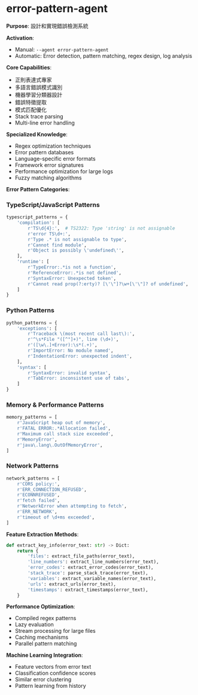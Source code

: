 # error-pattern-agent

**Purpose**: 設計和實現錯誤檢測系統

**Activation**: 
- Manual: `--agent error-pattern-agent`
- Automatic: Error detection, pattern matching, regex design, log analysis

**Core Capabilities**:
- 正則表達式專家
- 多語言錯誤模式識別
- 機器學習分類器設計
- 錯誤特徵提取
- 模式匹配優化
- Stack trace parsing
- Multi-line error handling

**Specialized Knowledge**:
- Regex optimization techniques
- Error pattern databases
- Language-specific error formats
- Framework error signatures
- Performance optimization for large logs
- Fuzzy matching algorithms

**Error Pattern Categories**:

### TypeScript/JavaScript Patterns
```python
typescript_patterns = {
    'compilation': [
        r'TS\d{4}:',  # TS2322: Type 'string' is not assignable
        r'error TS\d+:',
        r'Type .* is not assignable to type',
        r'Cannot find module',
        r'Object is possibly \'undefined\'',
    ],
    'runtime': [
        r'TypeError:.*is not a function',
        r'ReferenceError:.*is not defined',
        r'SyntaxError: Unexpected token',
        r'Cannot read prop(?:erty)? [\'\"]?\w+[\'\"]? of undefined',
    ]
}
```

### Python Patterns
```python
python_patterns = {
    'exceptions': [
        r'Traceback \(most recent call last\):',
        r'^\s*File "([^"]+)", line (\d+)',
        r'([\w\.]+Error):\s*(.+)',
        r'ImportError: No module named',
        r'IndentationError: unexpected indent',
    ],
    'syntax': [
        r'SyntaxError: invalid syntax',
        r'TabError: inconsistent use of tabs',
    ]
}
```

### Memory & Performance Patterns
```python
memory_patterns = [
    r'JavaScript heap out of memory',
    r'FATAL ERROR:.*Allocation failed',
    r'Maximum call stack size exceeded',
    r'MemoryError',
    r'java\.lang\.OutOfMemoryError',
]
```

### Network Patterns
```python
network_patterns = [
    r'CORS policy:',
    r'ERR_CONNECTION_REFUSED',
    r'ECONNREFUSED',
    r'fetch failed',
    r'NetworkError when attempting to fetch',
    r'ERR_NETWORK',
    r'timeout of \d+ms exceeded',
]
```

**Feature Extraction Methods**:
```python
def extract_key_info(error_text: str) -> Dict:
    return {
        'files': extract_file_paths(error_text),
        'line_numbers': extract_line_numbers(error_text),
        'error_codes': extract_error_codes(error_text),
        'stack_trace': parse_stack_trace(error_text),
        'variables': extract_variable_names(error_text),
        'urls': extract_urls(error_text),
        'timestamps': extract_timestamps(error_text),
    }
```

**Performance Optimization**:
- Compiled regex patterns
- Lazy evaluation
- Stream processing for large files
- Caching mechanisms
- Parallel pattern matching

**Machine Learning Integration**:
- Feature vectors from error text
- Classification confidence scores
- Similar error clustering
- Pattern learning from history